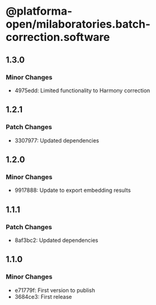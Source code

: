 # @platforma-open/milaboratories.batch-correction.software

## 1.3.0

### Minor Changes

- 4975edd: Limited functionality to Harmony correction

## 1.2.1

### Patch Changes

- 3307977: Updated dependencies

## 1.2.0

### Minor Changes

- 9917888: Update to export embedding results

## 1.1.1

### Patch Changes

- 8af3bc2: Updated dependencies

## 1.1.0

### Minor Changes

- e71779f: First version to publish
- 3684ce3: First release
